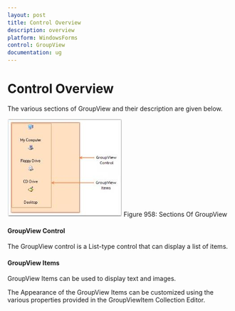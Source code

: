 ```yaml
---
layout: post
title: Control Overview
description: overview
platform: WindowsForms
control: GroupView
documentation: ug
---
```

# Control Overview

The various sections of GroupView and their description are given below.

 ![](Overview_images/Overview_img50.jpeg) 
Figure 958: Sections Of GroupView

#### GroupView Control

The GroupView control is a List-type control that can display a list of items.

#### GroupView Items

GroupView Items can be used to display text and images.

The Appearance of the GroupView Items can be customized using the various properties provided in the GroupViewItem Collection Editor.
